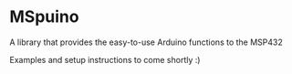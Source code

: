 # MSpuino
A library that provides the easy-to-use Arduino functions to the MSP432

Examples and setup instructions to come shortly :)